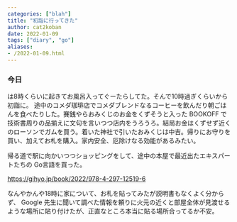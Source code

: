 ```yaml
---
categories: ["blah"]
title: "初詣に行ってきた"
author: cat2koban
date: 2022-01-09
tags: ["diary", "go"]
aliases:
- /2022-01-09.html
---
```


### 今日

は8時くらいに起きてお風呂入ってぐーたらしてた。そんで10時過ぎくらいから初詣に。
途中のコメダ珈琲店でコメダブレンドなるコーヒーを飲んだり朝ごはんを食べたりした。賽銭やらおみくじのお金をくずそうと入った BOOKOFF で技術書周りの品揃えに文句を言いつつ店内をうろうろ。結局お金はくずせず近くのローソンでガムを買う。着いた神社で引いたおみくじは中吉。帰りにお守りを買い、加えてお札を購入。家内安全、厄除けなる効能があるみたい。

帰る道で駅に向かいつつショッピングをして、途中の本屋で最近出たエキスパートたちの Go言語を買った。

https://gihyo.jp/book/2022/978-4-297-12519-6

なんやかんや18時に家について、お札を貼ってみたが説明書もなくよく分からず、 Google 先生に聞いて調べた情報を頼りに火元の近くと部屋全体が見渡せるような場所に貼り付けたが、正直なところ本当に貼る場所合ってるか不安。
